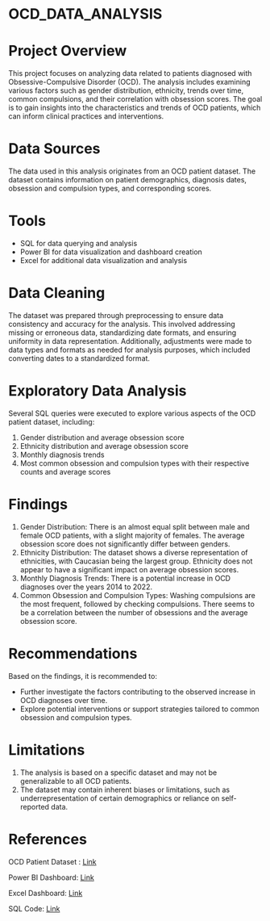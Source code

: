 # OCD_DATA_ANALYSIS
# Project Overview
This project focuses on analyzing data related to patients diagnosed with Obsessive-Compulsive Disorder (OCD). The analysis includes examining various factors such as gender distribution, ethnicity, trends over time, common compulsions, and their correlation with obsession scores. The goal is to gain insights into the characteristics and trends of OCD patients, which can inform clinical practices and interventions.

# Data Sources
The data used in this analysis originates from an OCD patient dataset. The dataset contains information on patient demographics, diagnosis dates, obsession and compulsion types, and corresponding scores.

# Tools
- SQL for data querying and analysis
- Power BI for data visualization and dashboard creation
- Excel for additional data visualization and analysis

# Data Cleaning
The dataset was prepared through preprocessing to ensure data consistency and accuracy for the analysis. This involved addressing missing or erroneous data, standardizing date formats, and ensuring uniformity in data representation. Additionally, adjustments were made to data types and formats as needed for analysis purposes, which included converting dates to a standardized format.

# Exploratory Data Analysis
Several SQL queries were executed to explore various aspects of the OCD patient dataset, including:
1. Gender distribution and average obsession score
2. Ethnicity distribution and average obsession score
3. Monthly diagnosis trends
4. Most common obsession and compulsion types with their respective counts and average scores

# Findings
1. Gender Distribution: There is an almost equal split between male and female OCD patients, with a slight majority of females. The average obsession score does not significantly differ between genders.
2. Ethnicity Distribution: The dataset shows a diverse representation of ethnicities, with Caucasian being the largest group. Ethnicity does not appear to have a significant impact on average obsession scores.
3. Monthly Diagnosis Trends: There is a potential increase in OCD diagnoses over the years 2014 to 2022.
4. Common Obsession and Compulsion Types: Washing compulsions are the most frequent, followed by checking compulsions. There seems to be a correlation between the number of obsessions and the average obsession score.

# Recommendations
Based on the findings, it is recommended to:
- Further investigate the factors contributing to the observed increase in OCD diagnoses over time.
- Explore potential interventions or support strategies tailored to common obsession and compulsion types.

# Limitations
1. The analysis is based on a specific dataset and may not be generalizable to all OCD patients.
2. The dataset may contain inherent biases or limitations, such as underrepresentation of certain demographics or reliance on self-reported data.

# References
  OCD Patient Dataset : [Link](https://github.com/gayatrikuracha/OCD_DATA_ANALYSIS/blob/main/ocd_patient_dataset.csv)

  Power BI Dashboard: [Link](url)

  Excel Dashboard: [Link](url)

  SQL Code: [Link](url)



